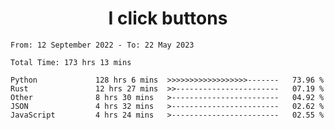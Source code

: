 <h1 align="center">
I click buttons
</h1>

<!--START_SECTION:waka-->

```text
From: 12 September 2022 - To: 22 May 2023

Total Time: 173 hrs 13 mins

Python             128 hrs 6 mins  >>>>>>>>>>>>>>>>>>-------   73.96 %
Rust               12 hrs 27 mins  >>-----------------------   07.19 %
Other              8 hrs 30 mins   >------------------------   04.92 %
JSON               4 hrs 32 mins   >------------------------   02.62 %
JavaScript         4 hrs 24 mins   >------------------------   02.55 %
```

<!--END_SECTION:waka-->

